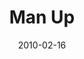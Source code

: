 ---
layout: media
category: media
series: "Manly"
title: "Man Up"
date: 2010-02-16
description: "Chuck Mingo talks about what it means to be an aggressive man."
video: "https://s3.amazonaws.com/crossroadsvideomessages/Manly3.mp4"
video-poster: "https://www.crossroads.net/uploadedfiles/Manly3-still.jpg"
---